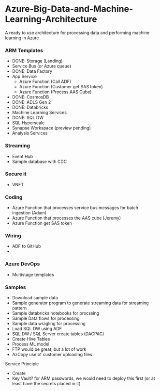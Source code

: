 # Azure-Big-Data-and-Machine-Learning-Architecture
A ready to use architecture for processing data and performing machine learning in Azure


### ARM Templates
- DONE: Storage (Landing)
- Service Bus (or Azure queue)
- DONE: Data Factory
- App Service
  - Azure Function (Call ADF)
  - Azure Function (Customer get SAS token)
  - Azure Function (Process AAS Cube)
 - DONE: CosmosDB
 - DONE: ADLS Gen 2
 - DONE: Databricks
- Machine Learning Services
- DONE: SQL DW
- SQL Hyperscale
- Synapse Workspace (preview pending)
- Analysis Services

### Streaming
- Event Hub
- Sample database with CDC

### Secure it
- VNET

### Coding
- Azure Function that processes service bus messages for batch ingestion (Adam)
- Azure Function that processes the AAS cube (Jeremy)
- Azure Function get SAS token

### Wiring
- ADF to GitHub
-

### Azure DevOps
- Multistage templates

### Samples
- Download sample data
- Sample generator program to generate streaming data for streaming pattern
- Sample databricks notebooks for procssing
- Sample Data flows for processing
- Sample data wragling for processing
- Load SQL DW using ADF
- SQL DW / SQL Server create tables (DACPAC)
- Create Hive Tables
- Process ML model
- FTP would be great, but a lot of work
- AzCopy use of customer uploading files

Service Principle
- Create
- Key Vault? for ARM passwords, we would need to deploy this first (or at least have the secrets placed in it)
